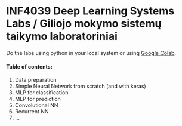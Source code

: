# INF4039 Deep Learning Systems Labs / Giliojo mokymo sistemų taikymo laboratoriniai

Do the labs using python in your local system or using [Google Colab](https://colab.research.google.com/).

#### Table of contents:

1. Data preparation
2. Simple Neural Network from scratch (and with keras)
3. MLP for classification
4. MLP for prediction
5. Convolutional NN
6. Recurrent NN
7. ...

